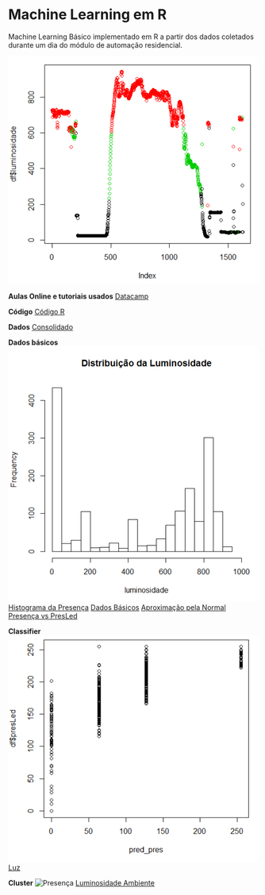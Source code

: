 # Machine Learning em R
Machine Learning Básico implementado em R a partir dos dados coletados durante um dia do módulo de automação residencial.

![Cluster da Luminosidade Ambiente](Cluster_Luminosidade.PNG)

**Aulas Online e tutoriais usados**
[Datacamp](https://www.datacamp.com/)

**Código**
[Código R](script009.R)

**Dados**
[Consolidado](dados.csv)

**Dados básicos**
![Histograma da Luminosidade Ambiente](Hist_Luminosidade.PNG)
[Histograma da Presença](Hist_Presença.PNG)
[Dados Básicos](Summary.PNG)
[Aproximação pela Normal](Normal_Presença.PNG)
[Presença vs PresLed](PresençaVSPresLed.PNG)

**Classifier**
![Presença](Classifier_Pres.PNG)
[Luz](Classifier_Luz.PNG)

**Cluster**
![Presença](Cluster_Presença.PNG)
[Luminosidade Ambiente](Cluster_Luminosidade.PNG)
